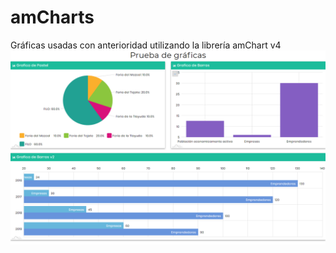 # amCharts
Gráficas usadas con anterioridad utilizando la librería amChart v4
 ![alt text](https://github.com/MiguelEduardoChavez/amCharts/blob/master/vista.png) 
